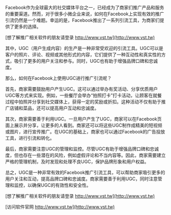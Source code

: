 Facebook作为全球最大的社交媒体平台之一，已经成为了商家们推广产品和服务的重要渠道。然而，对于很多小微企业来说，如何在Facebook上实现有效的推广引流仍然是一个难题。幸运的是，Facebook推出了一系列引流工具，为商家们提供了更多的选择。

[想了解推广相关软件的朋友请登录 http://www.vst.tw](http://www.vst.tw)

其中，UGC（用户生成内容）的生产是一种非常受欢迎的引流工具。UGC可以是客户的照片、评论、视频或其他形式的内容，它们提供了一种互动性和真实性的方式，吸引了更多的用户关注和参与。同时，UGC也有助于增强品牌口碑和忠诚度。

那么，如何在Facebook上使用UGC进行推广引流呢？

首先，商家需要鼓励用户产生UGC。这可以通过举办有奖活动、分享优质用户UGC等方式来实现。例如，一些餐厅会举办“拍照打卡”打卡活动，让顾客在就餐过程中拍照并分享到社交媒体上，获得一定的奖励或折扣。这种活动不仅有助于推广店铺和菜品，还可以提高用户互动和忠诚度。

其次，商家需要善于利用UGC。一旦用户产生了UGC，商家可以在Facebook页面上展示并分享，让更多的人看到。商家还可以将这些UGC制作成精美的短视频或图片，进行宣传推广。在UGC的基础上，商家也可以通过Facebook的广告投放工具，进行引流和转化。

最后，商家需要注意UGC的管理和监控。尽管UGC有助于增强品牌口碑和忠诚度，但也存在一些潜在的风险，例如虚假评论和不当内容等。因此，商家需要建立严格的管理机制，及时发现和处理不良UGC，保护品牌形象和用户权益。

总之，UGC是一种非常有效的Facebook推广引流工具，可以帮助商家吸引更多的用户关注和互动，提高品牌口碑和忠诚度。商家需要善于利用UGC，同时注意管理和监控，以确保UGC的有效性和安全性。

[想了解推广相关软件的朋友请登录 http://www.vst.tw](http://www.vst.tw)


[访问软件官网 http://www.vst.tw](http://www.vst.tw)
